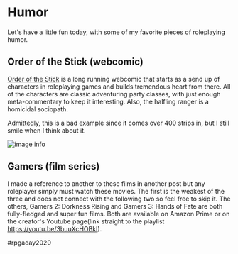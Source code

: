 # Humor

Let's have a little fun today, with some of my favorite pieces of roleplaying humor. 

## Order of the Stick (webcomic)

[Order of the Stick](https://www.giantitp.com/index.html) is a long running webcomic that starts as a send up of characters in roleplaying games and builds tremendous heart from there. All of the characters are classic adventuring party classes, with just enough meta-commentary to keep it interesting. Also, the halfling ranger is a homicidal sociopath.

Admittedly, this is a bad example since it comes over 400 strips in, but I still smile when I think about it. 

![image info](https://i.giantitp.com//comics/oots/oots0439.gif)

## Gamers (film series)

I made a reference to another to these films in another post but any roleplayer simply must watch these movies. The first is the weakest of the three and does not connect with the following two so feel free to skip it. The others, Gamers 2: Dorkness Rising and Gamers 3: Hands of Fate are both fully-fledged and super fun films. Both are available on Amazon Prime or on the creator's Youtube page(link straight to the playlist https://youtu.be/3buuXcHOBkI).

#rpgaday2020